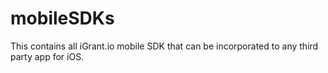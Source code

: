 # mobileSDKs

This contains all iGrant.io mobile SDK that can be incorporated to any third party app for iOS. 
